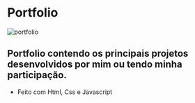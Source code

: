 # Portfolio
![portfolio](https://user-images.githubusercontent.com/85570707/170771703-ac7f24e9-ab40-4598-a425-1ab8e5d63200.png)

## Portfolio contendo os principais projetos desenvolvidos por mim ou tendo minha participação.
- Feito com Html, Css e Javascript
